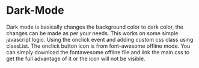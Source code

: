 # Dark-Mode
Dark mode is basically changes the background color to dark color, the changes can be made as per your needs. This works on some simple javascript logic. Using the onclick event and adding custom css class using classList. The onclick button icon is from font-awesome offline mode. You can simply download the fontawesome offline file and link the main.css to get the full advantage of it or the icon will not be visible.
